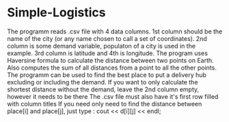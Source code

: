 # Simple-Logistics

The programm reads .csv file with 4 data columns.
1st column should be the name of the city (or any name chosen to call a set of coordinates).
2nd column is some demand variable, populaton of a city is used in the example.
3rd column is latitude and 4th is longitude.
The program uses Haversine formula to calculate the distance between two points on Earth.
Also computes the sum of all distances from a point to all the other points.
The programm can be used to find the best place to put a delivery hub excluding or including 
the demand. If you want to only calculate the shortest distance without the demand, leave the 2nd column 
empty, however it needs to be there
The .csv file must also have it's first row filled with column titles
If you need only need to find the distance between place[i] and place[j], just type : cout << d[i][j] << endl;
